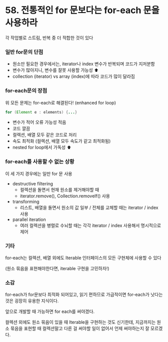 # 58. 전통적인 for 문보다는 for-each 문을 사용하라

각 작업별로 스트림, 반복 중 더 적합한 것이 있다

### 일반 for문의 단점

- 원소만 필요한 경우에서는, iterator나 index 변수가 반복되며 코드가 지저분함
- 변수가 많아지니, 변수를 잘못 사용할 가능성 ⬆️
- collection (iterator) vs array (index)에 따라 코드가 많이 달라짐

### for-each문의 장점

위 모든 문제는 for-each로 해결된다! (enhanced for loop)

```java
for (Element e : elements) {...}
```

- 변수가 적어 오류 가능성 적음
- 코드 깔끔
- 컬렉션, 배열 모두 같은 코드로 처리
- 속도 최적화 (컬렉션, 배열 모두 속도가 같고 최적화됨)
- nested for loop에서 가독성 ⬆️

### for-each를 사용할 수 없는 상황

이 세 가지 경우에는 일만 for 문 사용

- destructive filtering
    - 컬렉션을 돌면서 현재 원소를 제거해야할 때
    - iterator.remove(), Collection.removeIf() 사용
- transforming
    - 리스트, 배열을 돌면서 원소의 값 일부 / 전체를 교체할 때는 iterator / index 사용
- parallel iteration
    - 여러 컬렉션을 병렬로 수뇌할 때는 각각 iterator / index 사용해서 명시적으로 제어

### 기타

for-each는 컬렉션, 배열 외에도 Iterable 인터페이스의 모든 구현체에 사용할 수 있다

(원소 묶음을 표현해야한다면, iterable 구현을 고민하자!)

### 소감

for-each가 for문보다 최적화 되어있고, 읽기 편하므로 가급적이면 for-each가 낫다는 것은 굉장히 유용한 지식이다.

앞으로 개발할 때 가능하면 for each를 써야겠다.

컬렉션 외에도 원소 묶음이 있을 때 Iterable을 구현하는 것도 신기한데, 지금까지는 원소 묶음을 표현할 때 컬렉션말고 다른 걸 써야할 일이 없어서 언제 써야하는지 잘 모르겠다.